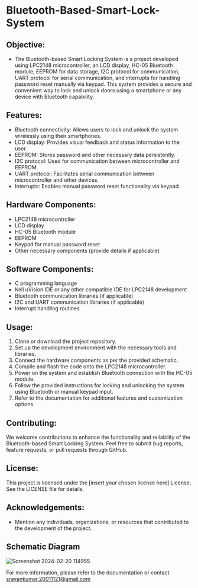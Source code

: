 # Bluetooth-Based-Smart-Lock-System

## Objective:
- The Bluetooth-based Smart Locking System is a project developed using LPC2148 microcontroller, an LCD display, HC-05 Bluetooth module, EEPROM for data storage, I2C protocol for communication, UART protocol for serial communication, and interrupts for handling password reset manually via keypad. This system provides a secure and convenient way to lock and unlock doors using a smartphone or any device with Bluetooth capability.

## Features:
- Bluetooth connectivity: Allows users to lock and unlock the system wirelessly using their smartphones.
- LCD display: Provides visual feedback and status information to the user.
- EEPROM: Stores password and other necessary data persistently.
- I2C protocol: Used for communication between microcontroller and EEPROM.
- UART protocol: Facilitates serial communication between microcontroller and other devices.
- Interrupts: Enables manual password reset functionality via keypad.

## Hardware Components:
- LPC2148 microcontroller
- LCD display
- HC-05 Bluetooth module
- EEPROM
- Keypad for manual password reset
- Other necessary components (provide details if applicable)

## Software Components:
- C programming language
- Keil uVision IDE or any other compatible IDE for LPC2148 development
- Bluetooth communication libraries (if applicable)
- I2C and UART communication libraries (if applicable)
- Interrupt handling routines

## Usage:
1. Clone or download the project repository.
2. Set up the development environment with the necessary tools and libraries.
3. Connect the hardware components as per the provided schematic.
4. Compile and flash the code onto the LPC2148 microcontroller.
5. Power on the system and establish Bluetooth connection with the HC-05 module.
6. Follow the provided instructions for locking and unlocking the system using Bluetooth or manual keypad input.
7. Refer to the documentation for additional features and customization options.

## Contributing:
We welcome contributions to enhance the functionality and reliability of the Bluetooth-based Smart Locking System. Feel free to submit bug reports, feature requests, or pull requests through GitHub.

## License:
This project is licensed under the [insert your chosen license here] License. See the LICENSE file for details.

## Acknowledgements:
- Mention any individuals, organizations, or resources that contributed to the development of the project.
## Schematic Diagram 
![Screenshot 2024-02-20 114955](https://github.com/maybesravan/Bluetooth-Based-Smart-Lock-System-/assets/81691560/da4ed90b-b243-42ce-a4c7-45ee3d8c865a)

For more information, please refer to the documentation or contact sravankumar.20011121@gmail.com



